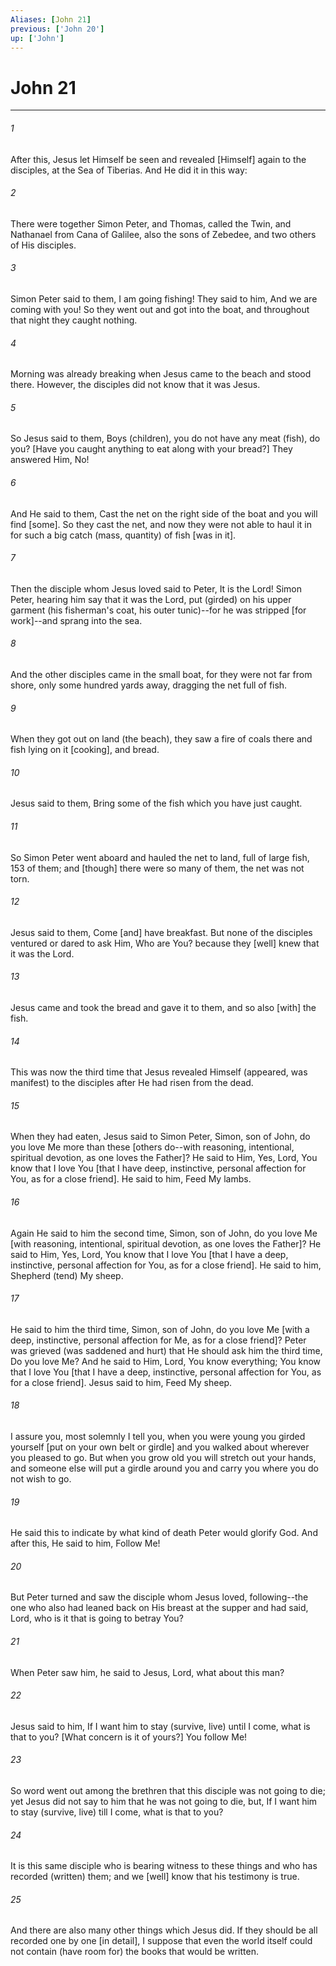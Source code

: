 ```yaml
---
Aliases: [John 21]
previous: ['John 20']
up: ['John']
---
```

# John 21

***


###### 1 


After this, Jesus let Himself be seen and revealed [Himself] again to the disciples, at the Sea of Tiberias. And He did it in this way: 


###### 2 


There were together Simon Peter, and Thomas, called the Twin, and Nathanael from Cana of Galilee, also the sons of Zebedee, and two others of His disciples. 


###### 3 


Simon Peter said to them, I am going fishing! They said to him, And we are coming with you! So they went out and got into the boat, and throughout that night they caught nothing. 


###### 4 


Morning was already breaking when Jesus came to the beach and stood there. However, the disciples did not know that it was Jesus. 


###### 5 


So Jesus said to them, Boys (children), you do not have any meat (fish), do you? [Have you caught anything to eat along with your bread?] They answered Him, No! 


###### 6 


And He said to them, Cast the net on the right side of the boat and you will find [some]. So they cast the net, and now they were not able to haul it in for such a big catch (mass, quantity) of fish [was in it]. 


###### 7 


Then the disciple whom Jesus loved said to Peter, It is the Lord! Simon Peter, hearing him say that it was the Lord, put (girded) on his upper garment (his fisherman's coat, his outer tunic)--for he was stripped [for work]--and sprang into the sea. 


###### 8 


And the other disciples came in the small boat, for they were not far from shore, only some hundred yards away, dragging the net full of fish. 


###### 9 


When they got out on land (the beach), they saw a fire of coals there and fish lying on it [cooking], and bread. 


###### 10 


Jesus said to them, Bring some of the fish which you have just caught. 


###### 11 


So Simon Peter went aboard and hauled the net to land, full of large fish, 153 of them; and [though] there were so many of them, the net was not torn. 


###### 12 


Jesus said to them, Come [and] have breakfast. But none of the disciples ventured or dared to ask Him, Who are You? because they [well] knew that it was the Lord. 


###### 13 


Jesus came and took the bread and gave it to them, and so also [with] the fish. 


###### 14 


This was now the third time that Jesus revealed Himself (appeared, was manifest) to the disciples after He had risen from the dead. 


###### 15 


When they had eaten, Jesus said to Simon Peter, Simon, son of John, do you love Me more than these [others do--with reasoning, intentional, spiritual devotion, as one loves the Father]? He said to Him, Yes, Lord, You know that I love You [that I have deep, instinctive, personal affection for You, as for a close friend]. He said to him, Feed My lambs. 


###### 16 


Again He said to him the second time, Simon, son of John, do you love Me [with reasoning, intentional, spiritual devotion, as one loves the Father]? He said to Him, Yes, Lord, You know that I love You [that I have a deep, instinctive, personal affection for You, as for a close friend]. He said to him, Shepherd (tend) My sheep. 


###### 17 


He said to him the third time, Simon, son of John, do you love Me [with a deep, instinctive, personal affection for Me, as for a close friend]? Peter was grieved (was saddened and hurt) that He should ask him the third time, Do you love Me? And he said to Him, Lord, You know everything; You know that I love You [that I have a deep, instinctive, personal affection for You, as for a close friend]. Jesus said to him, Feed My sheep. 


###### 18 


I assure you, most solemnly I tell you, when you were young you girded yourself [put on your own belt or girdle] and you walked about wherever you pleased to go. But when you grow old you will stretch out your hands, and someone else will put a girdle around you and carry you where you do not wish to go. 


###### 19 


He said this to indicate by what kind of death Peter would glorify God. And after this, He said to him, Follow Me! 


###### 20 


But Peter turned and saw the disciple whom Jesus loved, following--the one who also had leaned back on His breast at the supper and had said, Lord, who is it that is going to betray You? 


###### 21 


When Peter saw him, he said to Jesus, Lord, what about this man? 


###### 22 


Jesus said to him, If I want him to stay (survive, live) until I come, what is that to you? [What concern is it of yours?] You follow Me! 


###### 23 


So word went out among the brethren that this disciple was not going to die; yet Jesus did not say to him that he was not going to die, but, If I want him to stay (survive, live) till I come, what is that to you? 


###### 24 


It is this same disciple who is bearing witness to these things and who has recorded (written) them; and we [well] know that his testimony is true. 


###### 25 


And there are also many other things which Jesus did. If they should be all recorded one by one [in detail], I suppose that even the world itself could not contain (have room for) the books that would be written.
